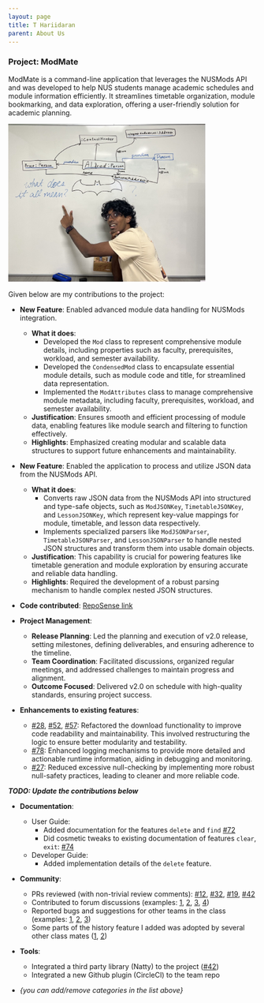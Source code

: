 ```yaml
---
layout: page
title: T Hariidaran
parent: About Us
---
```


### Project: ModMate

ModMate is a command-line application that leverages the NUSMods API and was developed to help NUS students manage academic schedules and module information efficiently. It streamlines timetable organization, module bookmarking, and data exploration, offering a user-friendly solution for academic planning.

<img src="../img/harii/harii_tut.jpg" width="400">


Given below are my contributions to the project:

* **New Feature**: Enabled advanced module data handling for NUSMods integration.
  * **What it does**:
    * Developed the `Mod` class to represent comprehensive module details, including properties such as faculty, prerequisites, workload, and semester availability.
    * Developed the `CondensedMod` class to encapsulate essential module details, such as module code and title, for streamlined data representation.
    * Implemented the `ModAttributes` class to manage comprehensive module metadata, including faculty, prerequisites, workload, and semester availability.
  * **Justification**: Ensures smooth and efficient processing of module data, enabling features like module search and filtering to function effectively.
  * **Highlights**: Emphasized creating modular and scalable data structures to support future enhancements and maintainability.

* **New Feature**: Enabled the application to process and utilize JSON data from the NUSMods API.
  * **What it does**:
    * Converts raw JSON data from the NUSMods API into structured and type-safe objects, such as `ModJSONKey`, `TimetableJSONKey`, and `LessonJSONKey`, which represent key-value mappings for module, timetable, and lesson data respectively.
    * Implements specialized parsers like `ModJSONParser`, `TimetableJSONParser`, and `LessonJSONParser` to handle nested JSON structures and transform them into usable domain objects.
  * **Justification**: This capability is crucial for powering features like timetable generation and module exploration by ensuring accurate and reliable data handling.
  * **Highlights**: Required the development of a robust parsing mechanism to handle complex nested JSON structures.

* **Code contributed**: [RepoSense link](https://nus-cs2113-ay2425s2.github.io/tp-dashboard/?search=vegetablestabber&sort=groupTitle%20dsc&sortWithin=title&since=2025-02-21&timeframe=commit&mergegroup=&groupSelect=groupByRepos&breakdown=false&tabOpen=true&tabType=authorship&tabAuthor=vegetablestabber&tabRepo=AY2425S2-CS2113-W12-1%2Ftp%5Bmaster%5D&authorshipIsMergeGroup=false&authorshipFileTypes=docs~functional-code~test-code~other&authorshipIsBinaryFileTypeChecked=false&authorshipIsIgnoredFilesChecked=false)

* **Project Management**:
  * **Release Planning**: Led the planning and execution of v2.0 release, setting milestones, defining deliverables, and ensuring adherence to the timeline.
  * **Team Coordination**: Facilitated discussions, organized regular meetings, and addressed challenges to maintain progress and alignment.
  * **Outcome Focused**: Delivered v2.0 on schedule with high-quality standards, ensuring project success.

* **Enhancements to existing features**:
  * [#28](https://github.com/AY2425S2-CS2113-W12-1/tp/pull/28), [#52](https://github.com/AY2425S2-CS2113-W12-1/tp/pull/52), [#57](https://github.com/AY2425S2-CS2113-W12-1/tp/pull/57): Refactored the download functionality to improve code readability and maintainability. This involved restructuring the logic to ensure better modularity and testability.
  * [#78](https://github.com/AY2425S2-CS2113-W12-1/tp/pull/78): Enhanced logging mechanisms to provide more detailed and actionable runtime information, aiding in debugging and monitoring.
  * [#27](https://github.com/AY2425S2-CS2113-W12-1/tp/pull/27): Reduced excessive null-checking by implementing more robust null-safety practices, leading to cleaner and more reliable code.

__*TODO: Update the contributions below*__

* **Documentation**:
  * User Guide:
    * Added documentation for the features `delete` and `find` [\#72]()
    * Did cosmetic tweaks to existing documentation of features `clear`, `exit`: [\#74]()
  * Developer Guide:
    * Added implementation details of the `delete` feature.

* **Community**:
  * PRs reviewed (with non-trivial review comments): [\#12](), [\#32](), [\#19](), [\#42]()
  * Contributed to forum discussions (examples: [1](), [2](), [3](), [4]())
  * Reported bugs and suggestions for other teams in the class (examples: [1](), [2](), [3]())
  * Some parts of the history feature I added was adopted by several other class mates ([1](), [2]())

* **Tools**:
  * Integrated a third party library (Natty) to the project ([\#42]())
  * Integrated a new Github plugin (CircleCI) to the team repo

* _{you can add/remove categories in the list above}_